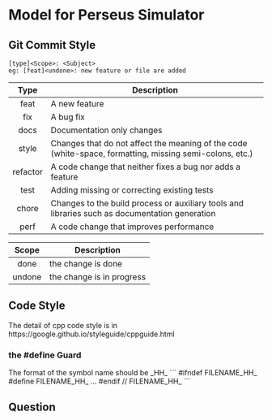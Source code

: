 # Model for Perseus Simulator

<h2> Git Commit Style </h2>

```
[type]<Scope>: <Subject>
eg: [feat]<undone>: new feature or file are added
```

| Type | Description |
| :---:  | --- |
|feat	       | A new feature                                                                                            
|fix	       | A bug fix                                                                                               |
|docs	       | Documentation only changes                                                                              |
|style 	     | Changes that do not affect the meaning of the code (white-space, formatting, missing semi-colons, etc.) |
|refactor    | A code change that neither fixes a bug nor adds a feature                                               |
|test	       | Adding missing or correcting existing tests                                                             |
|chore	     | Changes to the build process or auxiliary tools and libraries such as documentation generation          |
|perf	       | A code change that improves performance                                                                 |

| Scope  | Description |
| :---:  | --- |
| done   | the change is done        |
| undone | the change is in progress |


<h2> Code Style </h2>
The detail of cpp code style is in <a title="cppguide">https://google.github.io/styleguide/cppguide.html</a>

<h3>the #define Guard </h3>
The format of the symbol name should be <filename>_HH_
```
#ifndef FILENAME_HH_
#define FILENAME_HH_
...
#endif  // FILENAME_HH_
```

## Question

